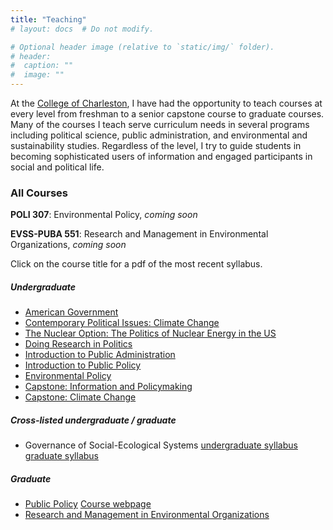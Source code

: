 ```yaml
---
title: "Teaching"
# layout: docs  # Do not modify.

# Optional header image (relative to `static/img/` folder).
# header:
#  caption: ""
#  image: ""
---
```


<!-- ![](me.jpg) --> 

At the [College of Charleston](http://cofc.edu/), I have had the opportunity to teach courses at every level from freshman to a senior capstone course to graduate courses. Many of the courses I teach serve curriculum needs in several programs including political science, public administration, and environmental and sustainability studies. Regardless of the level, I try to guide students in becoming sophisticated users of information and engaged participants in social and political life. 

### All Courses 

**POLI 307**: Environmental Policy, _coming soon_

**EVSS-PUBA 551**: Research and Management in Environmental Organizations, _coming soon_

<!-- <a href="/courses/capstone/" itemprop="url"><span itemprop="name">**POLI 405**: Capstone: Climate Change</span></a>

<a href="/courses/policy602/" itemprop="url"><span itemprop="name">**EVSS/PUBA 602**: Public Policy</span></a> -->


Click on the course title for a <i class="fas fa-file-pdf"></i> pdf of the most recent syllabus. 

##### Undergraduate 

* [American Government](syllabi/AGfall18.pdf)
* [Contemporary Political Issues: Climate Change](syllabi/POLI102-syllabus-final.pdf) 
* [The Nuclear Option: The Politics of Nuclear Energy in the US](syllabi/FYEsyllabus.pdf)
* [Doing Research in Politics](syllabi/DRPsyllabus.pdf)
* [Introduction to Public Administration](syllabi/POLI210-syllabus-final.pdf)
* [Introduction to Public Policy](syllabi/POLI211-syllabus-final.pdf)
* [Environmental Policy](syllabi/EPspring19.pdf)
* [Capstone: Information and Policymaking](syllabi/CPsyllabus.pdf)
* [Capstone: Climate Change](syllabi/nowlin-poli405-syllabus.pdf)

##### Cross-listed undergraduate / graduate 

* Governance of Social-Ecological Systems [<i class="fas fa-file-pdf"></i> undergraduate syllabus](syllabi/POLI443syllabus-undergrad-final.pdf) [<i class="fas fa-file-pdf"></i> graduate syllabus](syllabi/EVSS595syllabus-grad-final.pdf)

##### Graduate 

* [Public Policy](syllabi/EVSS-PUBA602-syllabus-final.pdf) [<i class="fab fa-github"></i> Course webpage](http://matthewcnowlin.com/evssPuba602/)
* [Research and Management in Environmental Organizations](syllabi/RMEOspring19.pdf)
